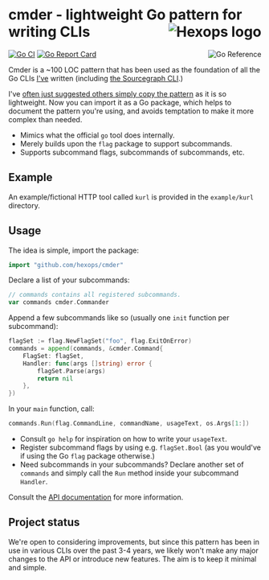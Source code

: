 # cmder - lightweight Go pattern for writing CLIs <a href="https://hexops.com"><img align="right" alt="Hexops logo" src="https://raw.githubusercontent.com/hexops/media/master/readme.svg"></img></a>

<a href="https://pkg.go.dev/github.com/hexops/cmder"><img src="https://pkg.go.dev/badge/badge/github.com/hexops/cmder.svg" alt="Go Reference" align="right"></a>
  
[![Go CI](https://github.com/hexops/cmder/workflows/Go%20CI/badge.svg)](https://github.com/hexops/cmder/actions) [![Go Report Card](https://goreportcard.com/badge/github.com/hexops/cmder)](https://goreportcard.com/report/github.com/hexops/cmder)

Cmder is a ~100 LOC pattern that has been used as the foundation of all the Go CLIs [I've](https://twitter.com/slimsag) written (including [the Sourcegraph CLI](https://github.com/sourcegraph/src-cli/blob/1af97e4f78819ffd042ef000d964090dbb65268f/cmd/src/cmd.go#L1-L123).)

I've [often just suggested others simply copy the pattern](https://twitter.com/slimsag/status/1330924665544404994) as it is so lightweight. Now you can import it as a Go package, which helps to document the pattern you're using, and avoids temptation to make it more complex than needed.

* Mimics what the official `go` tool does internally.
* Merely builds upon the `flag` package to support subcommands.
* Supports subcommand flags, subcommands of subcommands, etc.

## Example

An example/fictional HTTP tool called `kurl` is provided in the `example/kurl` directory.

## Usage

The idea is simple, import the package:

```Go
import "github.com/hexops/cmder"
```

Declare a list of your subcommands:

```Go
// commands contains all registered subcommands.
var commands cmder.Commander
```

Append a few subcommands like so (usually one `init` function per subcommand):

```Go
flagSet := flag.NewFlagSet("foo", flag.ExitOnError)
commands = append(commands, &cmder.Command{
    FlagSet: flagSet,
    Handler: func(args []string) error {
        flagSet.Parse(args)
        return nil
    },
})
```

In your `main` function, call:

```Go
commands.Run(flag.CommandLine, commandName, usageText, os.Args[1:])
```

* Consult `go help` for inspiration on how to write your `usageText`.
* Register subcommand flags by using e.g. `flagSet.Bool` (as you would've if using the Go `flag` package otherwise.)
* Need subcommands in your subcommands? Declare another set of `commands` and simply call the `Run` method inside your subcommand `Handler`.

Consult the [API documentation](https://pkg.go.dev/github.com/hexops/cmder) for more information.

## Project status

We're open to considering improvements, but since this pattern has been in use in various CLIs over the past 3-4 years, we likely won't make any major changes to the API or introduce new features. The aim is to keep it minimal and simple.
